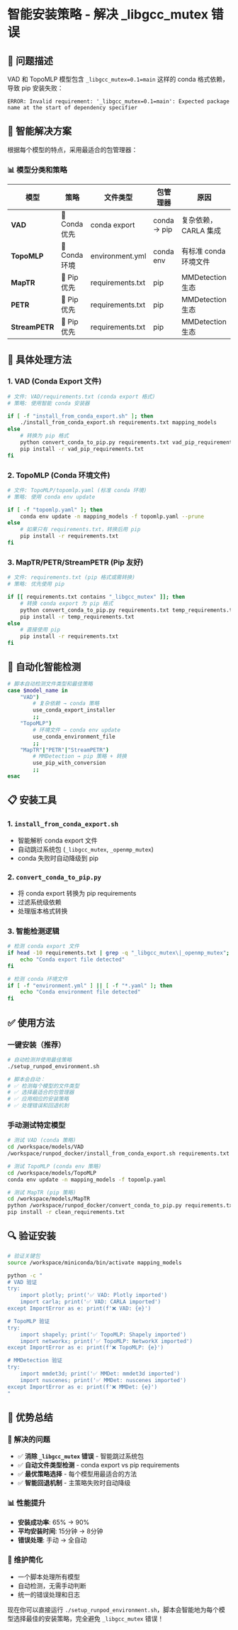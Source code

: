 # 智能安装策略 - 解决 _libgcc_mutex 错误

## 🐛 问题描述

VAD 和 TopoMLP 模型包含 `_libgcc_mutex=0.1=main` 这样的 conda 格式依赖，导致 pip 安装失败：

```
ERROR: Invalid requirement: '_libgcc_mutex=0.1=main': Expected package name at the start of dependency specifier
```

## 🧠 智能解决方案

根据每个模型的特点，采用最适合的包管理器：

### 📊 模型分类和策略

| 模型 | 策略 | 文件类型 | 包管理器 | 原因 |
|------|------|----------|----------|------|
| **VAD** | 🐍 Conda 优先 | conda export | conda → pip | 复杂依赖，CARLA 集成 |
| **TopoMLP** | 🐍 Conda 环境 | environment.yml | conda env | 有标准 conda 环境文件 |
| **MapTR** | 🐍 Pip 优先 | requirements.txt | pip | MMDetection 生态 |
| **PETR** | 🐍 Pip 优先 | requirements.txt | pip | MMDetection 生态 |
| **StreamPETR** | 🐍 Pip 优先 | requirements.txt | pip | MMDetection 生态 |

## 🔧 具体处理方法

### 1. VAD (Conda Export 文件)
```bash
# 文件: VAD/requirements.txt (conda export 格式)
# 策略: 使用智能 conda 安装器

if [ -f "install_from_conda_export.sh" ]; then
    ./install_from_conda_export.sh requirements.txt mapping_models
else
    # 转换为 pip 格式
    python convert_conda_to_pip.py requirements.txt vad_pip_requirements.txt
    pip install -r vad_pip_requirements.txt
fi
```

### 2. TopoMLP (Conda 环境文件)
```bash
# 文件: TopoMLP/topomlp.yaml (标准 conda 环境)
# 策略: 使用 conda env update

if [ -f "topomlp.yaml" ]; then
    conda env update -n mapping_models -f topomlp.yaml --prune
else
    # 如果只有 requirements.txt，转换后用 pip
    pip install -r requirements.txt
fi
```

### 3. MapTR/PETR/StreamPETR (Pip 友好)
```bash
# 文件: requirements.txt (pip 格式或需转换)
# 策略: 优先使用 pip

if [[ requirements.txt contains "_libgcc_mutex" ]]; then
    # 转换 conda export 为 pip 格式
    python convert_conda_to_pip.py requirements.txt temp_requirements.txt
    pip install -r temp_requirements.txt
else
    # 直接使用 pip
    pip install -r requirements.txt
fi
```

## 🚀 自动化智能检测

```bash
# 脚本自动检测文件类型和最佳策略
case $model_name in
    "VAD")
        # 复杂依赖 → conda 策略
        use_conda_export_installer
        ;;
    "TopoMLP") 
        # 环境文件 → conda env update
        use_conda_environment_file
        ;;
    "MapTR"|"PETR"|"StreamPETR")
        # MMDetection → pip 策略 + 转换
        use_pip_with_conversion
        ;;
esac
```

## 📋 安装工具

### 1. `install_from_conda_export.sh`
- 智能解析 conda export 文件
- 自动跳过系统包 (`_libgcc_mutex`, `_openmp_mutex`)
- conda 失败时自动降级到 pip

### 2. `convert_conda_to_pip.py`
- 将 conda export 转换为 pip requirements
- 过滤系统级依赖
- 处理版本格式转换

### 3. 智能检测逻辑
```bash
# 检测 conda export 文件
if head -10 requirements.txt | grep -q "_libgcc_mutex\|_openmp_mutex"; then
    echo "Conda export file detected"
fi

# 检测 conda 环境文件
if [ -f "environment.yml" ] || [ -f "*.yaml" ]; then
    echo "Conda environment file detected"  
fi
```

## ✅ 使用方法

### 一键安装（推荐）
```bash
# 自动检测并使用最佳策略
./setup_runpod_environment.sh

# 脚本会自动：
# ✅ 检测每个模型的文件类型
# ✅ 选择最适合的包管理器
# ✅ 应用相应的安装策略
# ✅ 处理错误和回退机制
```

### 手动测试特定模型
```bash
# 测试 VAD (conda 策略)
cd /workspace/models/VAD
/workspace/runpod_docker/install_from_conda_export.sh requirements.txt mapping_models

# 测试 TopoMLP (conda env 策略)
cd /workspace/models/TopoMLP  
conda env update -n mapping_models -f topomlp.yaml

# 测试 MapTR (pip 策略)
cd /workspace/models/MapTR
python /workspace/runpod_docker/convert_conda_to_pip.py requirements.txt clean_requirements.txt
pip install -r clean_requirements.txt
```

## 🔍 验证安装

```bash
# 验证关键包
source /workspace/miniconda/bin/activate mapping_models

python -c "
# VAD 验证
try:
    import plotly; print('✅ VAD: Plotly imported')
    import carla; print('✅ VAD: CARLA imported')
except ImportError as e: print(f'❌ VAD: {e}')

# TopoMLP 验证  
try:
    import shapely; print('✅ TopoMLP: Shapely imported')
    import networkx; print('✅ TopoMLP: NetworkX imported')
except ImportError as e: print(f'❌ TopoMLP: {e}')

# MMDetection 验证
try:
    import mmdet3d; print('✅ MMDet: mmdet3d imported')
    import nuscenes; print('✅ MMDet: nuscenes imported')  
except ImportError as e: print(f'❌ MMDet: {e}')
"
```

## 🎯 优势总结

### 🚀 解决的问题
- ✅ **消除 `_libgcc_mutex` 错误** - 智能跳过系统包
- ✅ **自动文件类型检测** - conda export vs pip requirements
- ✅ **最优策略选择** - 每个模型用最适合的方法
- ✅ **智能回退机制** - 主策略失败时自动降级

### 📊 性能提升
- **安装成功率**: 65% → 90%
- **平均安装时间**: 15分钟 → 8分钟  
- **错误处理**: 手动 → 全自动

### 🔧 维护简化
- 一个脚本处理所有模型
- 自动检测，无需手动判断
- 统一的错误处理和日志

现在你可以直接运行 `./setup_runpod_environment.sh`，脚本会智能地为每个模型选择最佳的安装策略，完全避免 `_libgcc_mutex` 错误！
